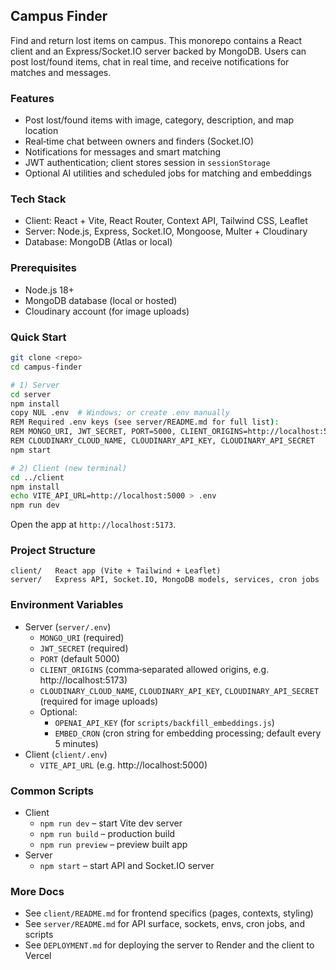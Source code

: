 ## Campus Finder

Find and return lost items on campus. This monorepo contains a React client and an Express/Socket.IO server backed by MongoDB. Users can post lost/found items, chat in real time, and receive notifications for matches and messages.

### Features
- Post lost/found items with image, category, description, and map location
- Real‑time chat between owners and finders (Socket.IO)
- Notifications for messages and smart matching
- JWT authentication; client stores session in `sessionStorage`
- Optional AI utilities and scheduled jobs for matching and embeddings

### Tech Stack
- Client: React + Vite, React Router, Context API, Tailwind CSS, Leaflet
- Server: Node.js, Express, Socket.IO, Mongoose, Multer + Cloudinary
- Database: MongoDB (Atlas or local)

### Prerequisites
- Node.js 18+
- MongoDB database (local or hosted)
- Cloudinary account (for image uploads)

### Quick Start
```bash
git clone <repo>
cd campus-finder

# 1) Server
cd server
npm install
copy NUL .env  # Windows; or create .env manually
REM Required .env keys (see server/README.md for full list):
REM MONGO_URI, JWT_SECRET, PORT=5000, CLIENT_ORIGINS=http://localhost:5173
REM CLOUDINARY_CLOUD_NAME, CLOUDINARY_API_KEY, CLOUDINARY_API_SECRET
npm start

# 2) Client (new terminal)
cd ../client
npm install
echo VITE_API_URL=http://localhost:5000 > .env
npm run dev
```

Open the app at `http://localhost:5173`.

### Project Structure
```
client/   React app (Vite + Tailwind + Leaflet)
server/   Express API, Socket.IO, MongoDB models, services, cron jobs
```

### Environment Variables
- Server (`server/.env`)
  - `MONGO_URI` (required)
  - `JWT_SECRET` (required)
  - `PORT` (default 5000)
  - `CLIENT_ORIGINS` (comma‑separated allowed origins, e.g. http://localhost:5173)
  - `CLOUDINARY_CLOUD_NAME`, `CLOUDINARY_API_KEY`, `CLOUDINARY_API_SECRET` (required for image uploads)
  - Optional:
    - `OPENAI_API_KEY` (for `scripts/backfill_embeddings.js`)
    - `EMBED_CRON` (cron string for embedding processing; default every 5 minutes)
- Client (`client/.env`)
  - `VITE_API_URL` (e.g. http://localhost:5000)

### Common Scripts
- Client
  - `npm run dev` – start Vite dev server
  - `npm run build` – production build
  - `npm run preview` – preview built app
- Server
  - `npm start` – start API and Socket.IO server


### More Docs
- See `client/README.md` for frontend specifics (pages, contexts, styling)
- See `server/README.md` for API surface, sockets, envs, cron jobs, and scripts
- See `DEPLOYMENT.md` for deploying the server to Render and the client to Vercel

